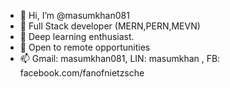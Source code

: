 - 👋 Hi, I’m @masumkhan081
- 👀 Full Stack developer (MERN,PERN,MEVN)
- 🌱 Deep learning enthusiast.
- 💞️ Open to remote opportunities
- 📫 Gmail: masumkhan081, LIN: masumkhan , FB: facebook.com/fanofnietzsche

<!---
masumkhan081/masumkhan081 is a ✨ special ✨ repository because its `README.md` (this file) appears on your GitHub profile.
You can click the Preview link to take a look at your changes.
--->
